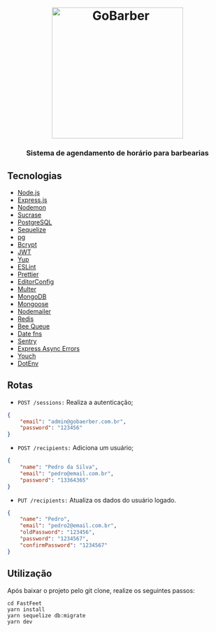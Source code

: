 <h1 align="center">
  <img alt="GoBarber" title="GoBarber" src="https://camo.githubusercontent.com/712ef434c5d04bbcf01454b418995435957670db/68747470733a2f2f73332e75732d656173742d322e616d617a6f6e6177732e636f6d2f676f6261726265722d696d672f6c6f676f2e737667" width="300px" />
</h1>

<h3 align="center">
  Sistema de agendamento de horário para barbearias
</h3>

## Tecnologias

* [Node.js](https://nodejs.org/pt-br/)
* [Express.js](https://www.npmjs.com/package/express)
* [Nodemon](https://www.npmjs.com/package/nodemon)
* [Sucrase](https://www.npmjs.com/package/sucrase)
* [PostgreSQL](https://www.postgresql.org/)
* [Sequelize](https://www.npmjs.com/package/sequelize)
* [pg](https://www.npmjs.com/package/pg)
* [Bcrypt](https://www.npmjs.com/package/bcryptjs)
* [JWT](https://www.npmjs.com/package/jsonwebtoken)
* [Yup](https://www.npmjs.com/package/yup)
* [ESLint](https://www.npmjs.com/package/eslint)
* [Prettier](https://www.npmjs.com/package/prettier)
* [EditorConfig](https://www.npmjs.com/package/editorconfig)
* [Multer](https://www.npmjs.com/package/multer)
* [MongoDB](https://www.mongodb.com/)
* [Mongoose](https://www.npmjs.com/package/mongoose)
* [Nodemailer](https://www.npmjs.com/package/nodemailer)
* [Redis](https://redis.io/)
* [Bee Queue](https://www.npmjs.com/package/bee-queue)
* [Date fns](https://www.npmjs.com/package/date-fns)
* [Sentry](https://www.npmjs.com/package/@sentry/node)
* [Express Async Errors](https://www.npmjs.com/package/express-async-errors)
* [Youch](https://www.npmjs.com/package/youch)
* [DotEnv](https://www.npmjs.com/package/dotenv)


## Rotas

* `POST /sessions:` Realiza a autenticação;
```json
{
	"email": "admin@gobaerber.com.br",
	"password": "123456"
}
```

* `POST /recipients:` Adiciona um usuário;
```json
{
	"name": "Pedro da Silva",
	"email": "pedro@email.com.br",
	"password": "13364365"
}
```

* `PUT /recipients:` Atualiza os dados do usuário logado.
```json
{
	"name": "Pedro",
	"email": "pedro2@email.com.br",
	"oldPassword": "123456",
	"password": "1234567",
	"confirmPassword": "1234567"
}
```


## Utilização

Após baixar o projeto pelo git clone, realize os seguintes passos:

```console
cd FastFeet
yarn install
yarn sequelize db:migrate
yarn dev
```
